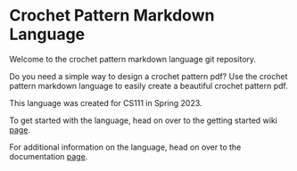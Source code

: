# Crochet Pattern Markdown Language

Welcome to the crochet pattern markdown language git repository.

Do you need a simple way to design a crochet pattern pdf? Use the crochet pattern
markdown language to easily create a beautiful crochet pattern pdf.

This language was created for CS111 in Spring 2023.

To get started with the language, head on over to the getting started wiki
[page](https://github.com/hmc-cs111-spring2023/artifact-georgia-reb/wiki/Getting-Started).

For additional information on the language, head on over to the documentation
[page](https://github.com/hmc-cs111-spring2023/artifact-georgia-reb/wiki/API-Reference).
